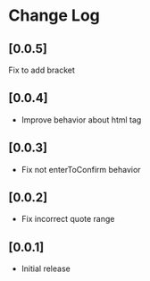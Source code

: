 # Change Log

## [0.0.5]

  Fix to add bracket

## [0.0.4]

- Improve behavior about html tag

## [0.0.3]

- Fix not enterToConfirm behavior

## [0.0.2]

- Fix incorrect quote range

## [0.0.1]

- Initial release
